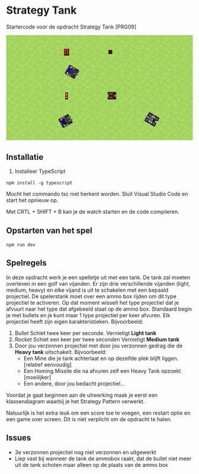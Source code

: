 # Strategy Tank

Startercode voor de opdracht Strategy Tank [PRG09]

![screenshot strategy tank](src/images/screenshot-strategy-tank.png)

## Installatie

1. Installeer TypeScript
```
npm install -g typescript
```
Mocht het commando tsc niet herkent worden. Sluit Visual Studio Code en start het opnieuw op.

Met CRTL + SHIFT + B kan je de watch starten en de code compileren.

## Opstarten van het spel
```
npm run dev
```


## Spelregels

In deze opdracht werk je een spelletje uit met een tank. De tank zal moeten overleven in een golf van vijanden. Er zijn drie verschillende vijanden (light, medium, heavy) en elke vijand is uit te schakelen met een bepaald projectiel.
De spelerstank moet over een ammo box rijden om dit type projectiel te activeren. Op dat moment wisselt het type projectiel dat je afvuurt naar het type dat afgebeeld staat op de ammo box. Standaard begin je met bullets en je kunt maar 1 type projectiel per keer afvuren.
Elk projectiel heeft zijn eigen karakteristieken. Bijvoorbeeld:

1.	Bullet
Schiet twee keer per seconde.
Vernietigt **Light tank**
2.	Rocket
Schiet een keer per twee seconden
Vernietigt **Medium tank**
3.	Door jou verzonnen projectiel met door jou verzonnen gedrag die de **Heavy tank** uitschakelt. Bijvoorbeeld:
    - Een Mine die je tank achterlaat en op dezelfde plek blijft liggen. [relatief eenvoudig]
    -	Een Homing Missile die na afvuren zelf een Heavy Tank opzoekt [moeilijker]
    -	Een andere, door jou bedacht projectiel…

Voordat je gaat beginnen aan de uitwerking maak je eerst een klassendiagram waarbij je het Strategy Pattern verwerkt.

Natuurlijk is het extra leuk om een score toe te voegen, een restart optie en een game over screen. Dit is niet verplicht om de opdracht te halen.

## Issues
- 3e verzonnen projectiel nog niet verzonnen en uitgewerkt
- Liep vast bij wanneer de tank de ammobox raakt, dat de bullet niet meer uit de tank schoten maar alleen op de plaats van de ammo box